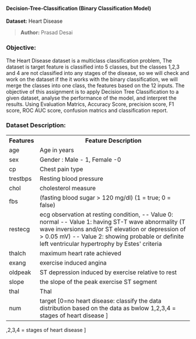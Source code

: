 #### Decision-Tree-Classification (Binary Classification Model)

**Dataset:** Heart Disease
 > **Author:** Prasad Desai

### Objective: 
The Heart Disease dataset is a multiclass classification problem, The dataset is target feature is classified into 5 classes, but the classes 1,2,3 and 4 are not classified into any stages of the disease, so we will check and work on the dataset if the it works with the binary classification, we will merge the classes into one class, the features based on the 12 inputs. The objective of this assignment is to apply Decision Tree Classification to a given dataset, analyse the performance of the model, and interpret the results. Using Evaluation Matrics, Accuracy Score, precision score, F1 score, ROC AUC score, confusion matrics and classification report.

### Dataset Description:

<table>
  <tr>
    <th>Features</th>
    <th>Feature Description</th>
  </tr>
  <tr>
    <td>age</td>
    <td>Age in years</td>
  </tr>
  <tr>
    <td>sex</td>
    <td>Gender : Male - 1, Female -0 </td>
  </tr>
  <tr>
    <td>cp</td>
    <td>Chest pain type</td>
  </tr>
  <tr>
    <td>trestbps</td>
  	<td>Resting blood pressure</td>
  </tr>
  <tr>
    <td>chol</td>
  	<td>cholesterol measure</td>
  </tr>
  <tr>
    <td>fbs</td>
  	<td>(fasting blood sugar > 120 mg/dl) (1 = true; 0 = false)</td>
  </tr>
  <tr>
    <td>restecg</td>
  	<td>ecg observation at resting condition,   -- Value 0: normal
        -- Value 1: having ST-T wave abnormality (T wave inversions and/or ST elevation or depression of > 0.05 mV)
        -- Value 2: showing probable or definite left ventricular hypertrophy by Estes' criteria</td>
  </tr>
  <tr>
    <td>thalch</td>
  	<td>maximum heart rate achieved</td>
  </tr>
  <tr>
    <td>exang</td>
  	<td>exercise induced angina</td>
  </tr>
  <tr>
    <td>oldpeak</td>
  	<td>ST depression induced by exercise relative to rest</td>
  </tr>
  <tr>
    <td>slope</td>
  	<td>the slope of the peak exercise ST segment</td>
  </tr>
  <tr>
    <td>thal</td>
  	<td>Thal</td>
  </tr>
  <tr>
    <td>num</td>
  	<td>target [0=no heart disease: classify the data distribution based on the data as bwlow
1,2,3,4 = stages of heart disease ]</td>
  </tr>
</table>,2,3,4 = stages of heart disease ]</td>
  </tr>
</table> </tr>
</table>

